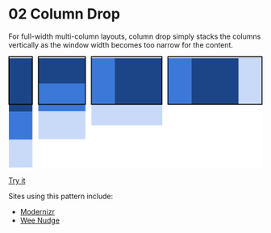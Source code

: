 # 02 Column Drop

For full-width multi-column layouts, column drop simply stacks the columns vertically as the window width becomes too narrow for the content.

![Column Drop](imgs/column-drop.svg)

[Try it](samples/column-drop.html)

Sites using this pattern include:

- [Modernizr](http://modernizr.com/)
- [Wee Nudge](http://weenudge.com/)
